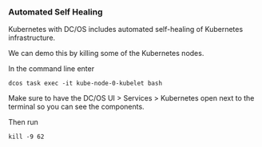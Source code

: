 ### Automated Self Healing

Kubernetes with DC/OS includes automated self-healing of Kubernetes infrastructure. 

We can demo this by killing some of the Kubernetes nodes. 

In the command line enter

```
dcos task exec -it kube-node-0-kubelet bash
```
Make sure to have the DC/OS UI > Services > Kubernetes open next to the terminal so you can see the components. 

Then run

```
kill -9 62
```
